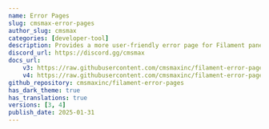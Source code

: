 ```yaml
---
name: Error Pages
slug: cmsmax-error-pages
author_slug: cmsmax
categories: [developer-tool]
description: Provides a more user-friendly error page for Filament panels when an error occurs.
discord_url: https://discord.gg/cmsmax
docs_url: 
    v3: https://raw.githubusercontent.com/cmsmaxinc/filament-error-pages/3.x/README.md
    v4: https://raw.githubusercontent.com/cmsmaxinc/filament-error-pages/main/README.md
github_repository: cmsmaxinc/filament-error-pages
has_dark_theme: true
has_translations: true
versions: [3, 4]
publish_date: 2025-01-31
---
```

